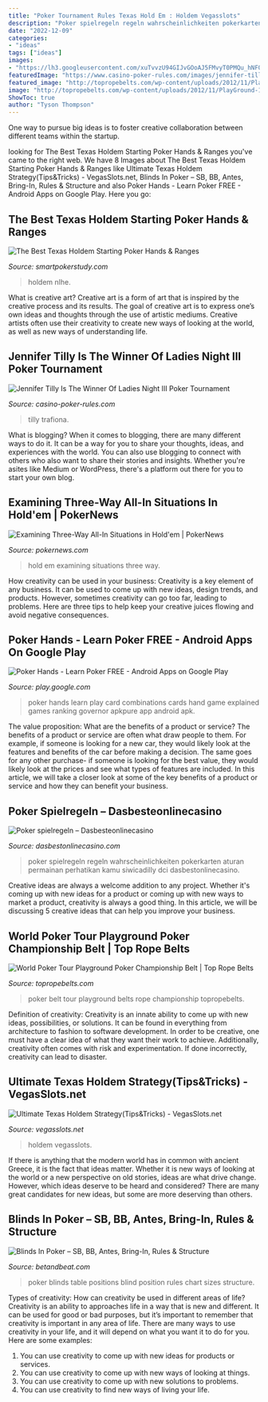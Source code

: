 ```yaml
---
title: "Poker Tournament Rules Texas Hold Em : Holdem Vegasslots"
description: "Poker spielregeln regeln wahrscheinlichkeiten pokerkarten aturan permainan perhatikan kamu siwicadilly dci dasbestonlinecasino"
date: "2022-12-09"
categories:
- "ideas"
tags: ["ideas"]
images:
- "https://lh3.googleusercontent.com/xuTvvzU94GIJvGOoAJ5FMvyT0PMQu_hNFQZanXV8W-2i8uBQSJjv9CJYBhpsEjo7TlYG=h900"
featuredImage: "https://www.casino-poker-rules.com/images/jennifer-tilly-1.jpg"
featured_image: "http://topropebelts.com/wp-content/uploads/2012/11/PlayGround-11-1868x1054.jpg"
image: "http://topropebelts.com/wp-content/uploads/2012/11/PlayGround-11-1868x1054.jpg"
ShowToc: true
author: "Tyson Thompson"
---
```



One way to pursue big ideas is to foster creative collaboration between different teams within the startup.

	

		
looking for The Best Texas Holdem Starting Poker Hands &amp; Ranges you've came to the right web. We have 8 Images about The Best Texas Holdem Starting Poker Hands &amp; Ranges like Ultimate Texas Holdem Strategy(Tips&amp;Tricks) - VegasSlots.net, Blinds In Poker – SB, BB, Antes, Bring-In, Rules &amp; Structure and also Poker Hands - Learn Poker FREE - Android Apps on Google Play. Here you go:
		
    
## The Best Texas Holdem Starting Poker Hands &amp; Ranges

<img loading=lazy src="https://www.smartpokerstudy.com/wp-content/uploads/2019/09/Top-20-NLHE-Starting-Hands_page-0001-e1567881798540.jpg" onerror="this.onerror=null;this.src='https://tse1.mm.bing.net/th?id=OIP.k71lve6tHrOSFkgh7wdpRQHaQ5&amp;pid=15.1';" alt="The Best Texas Holdem Starting Poker Hands &amp; Ranges">

_Source: smartpokerstudy.com_

>holdem nlhe. 

	

What is creative art?
Creative art is a form of art that is inspired by the creative process and its results. The goal of creative art is to express one’s own ideas and thoughts through the use of artistic mediums. Creative artists often use their creativity to create new ways of looking at the world, as well as new ways of understanding life.

    
## Jennifer Tilly Is The Winner Of Ladies Night III Poker Tournament

<img loading=lazy src="https://www.casino-poker-rules.com/images/jennifer-tilly-1.jpg" onerror="this.onerror=null;this.src='https://tse2.mm.bing.net/th?id=OIP.k9xeSciNpabHAZya1B_4qwAAAA&amp;pid=15.1';" alt="Jennifer Tilly Is The Winner Of Ladies Night III Poker Tournament">

_Source: casino-poker-rules.com_

>tilly trafiona. 

	

What is blogging?
When it comes to blogging, there are many different ways to do it. It can be a way for you to share your thoughts, ideas, and experiences with the world. You can also use blogging to connect with others who also want to share their stories and insights. Whether you're asites like Medium or WordPress, there's a platform out there for you to start your own blog.

    
## Examining Three-Way All-In Situations In Hold&#039;em | PokerNews

<img loading=lazy src="https://pnimg.net/w/articles/0/5cd/2bf6a339ac.jpg" onerror="this.onerror=null;this.src='https://tse3.mm.bing.net/th?id=OIP.ARg9v0pfb3C3wZjc-7_5ewHaE8&amp;pid=15.1';" alt="Examining Three-Way All-In Situations in Hold&#039;em | PokerNews">

_Source: pokernews.com_

>hold em examining situations three way. 

	

How creativity can be used in your business:
Creativity is a key element of any business. It can be used to come up with new ideas, design trends, and products. However, sometimes creativity can go too far, leading to problems. Here are three tips to help keep your creative juices flowing and avoid negative consequences.

    
## Poker Hands - Learn Poker FREE - Android Apps On Google Play

<img loading=lazy src="https://lh3.googleusercontent.com/xuTvvzU94GIJvGOoAJ5FMvyT0PMQu_hNFQZanXV8W-2i8uBQSJjv9CJYBhpsEjo7TlYG=h900" onerror="this.onerror=null;this.src='https://tse3.mm.bing.net/th?id=OIP.7tuM_6HO2gOVmCfiLw1fXgHaNL&amp;pid=15.1';" alt="Poker Hands - Learn Poker FREE - Android Apps on Google Play">

_Source: play.google.com_

>poker hands learn play card combinations cards hand game explained games ranking governor apkpure app android apk. 

	

The value proposition: What are the benefits of a product or service?
The benefits of a product or service are often what draw people to them. For example, if someone is looking for a new car, they would likely look at the features and benefits of the car before making a decision. The same goes for any other purchase- if someone is looking for the best value, they would likely look at the prices and see what types of features are included. In this article, we will take a closer look at some of the key benefits of a product or service and how they can benefit your business.

    
## Poker Spielregeln – Dasbesteonlinecasino

<img loading=lazy src="https://dasbestonlinecasino.com/wp-content/uploads/2016/04/poker-spielregeln.jpg" onerror="this.onerror=null;this.src='https://tse2.mm.bing.net/th?id=OIP.BFGXyhts7NNQQxnBe1_bOwHaGL&amp;pid=15.1';" alt="Poker spielregeln – Dasbesteonlinecasino">

_Source: dasbestonlinecasino.com_

>poker spielregeln regeln wahrscheinlichkeiten pokerkarten aturan permainan perhatikan kamu siwicadilly dci dasbestonlinecasino. 

	

Creative ideas are always a welcome addition to any project. Whether it's coming up with new ideas for a product or coming up with new ways to market a product, creativity is always a good thing. In this article, we will be discussing 5 creative ideas that can help you improve your business.

    
## World Poker Tour Playground Poker Championship Belt | Top Rope Belts

<img loading=lazy src="http://topropebelts.com/wp-content/uploads/2012/11/PlayGround-11-1868x1054.jpg" onerror="this.onerror=null;this.src='https://tse2.mm.bing.net/th?id=OIP.MjfJVzX0BC2dSA2B8HHpkgHaEL&amp;pid=15.1';" alt="World Poker Tour Playground Poker Championship Belt | Top Rope Belts">

_Source: topropebelts.com_

>poker belt tour playground belts rope championship topropebelts. 

	

Definition of creativity:
Creativity is an innate ability to come up with new ideas, possibilities, or solutions. It can be found in everything from architecture to fashion to software development. In order to be creative, one must have a clear idea of what they want their work to achieve. Additionally, creativity often comes with risk and experimentation. If done incorrectly, creativity can lead to disaster.

    
## Ultimate Texas Holdem Strategy(Tips&amp;Tricks) - VegasSlots.net

<img loading=lazy src="http://vegasslots.net/wp-content/uploads/2020/02/Ultimate-texas-hold’em-poker-table-at-a-casino-e1589897986987.jpg" onerror="this.onerror=null;this.src='https://tse1.mm.bing.net/th?id=OIP.CptXoW5Qmzs_v_1xqNbHhwHaE8&amp;pid=15.1';" alt="Ultimate Texas Holdem Strategy(Tips&amp;Tricks) - VegasSlots.net">

_Source: vegasslots.net_

>holdem vegasslots. 

	

If there is anything that the modern world has in common with ancient Greece, it is the fact that ideas matter. Whether it is new ways of looking at the world or a new perspective on old stories, ideas are what drive change. However, which ideas deserve to be heard and considered? There are many great candidates for new ideas, but some are more deserving than others.

    
## Blinds In Poker – SB, BB, Antes, Bring-In, Rules &amp; Structure

<img loading=lazy src="https://betandbeat.com/wp-content/uploads/2020/12/poker-position-chart.png" onerror="this.onerror=null;this.src='https://tse1.mm.bing.net/th?id=OIP.6FZqz-9XkS36ZtODTOqMEQHaKl&amp;pid=15.1';" alt="Blinds In Poker – SB, BB, Antes, Bring-In, Rules &amp; Structure">

_Source: betandbeat.com_

>poker blinds table positions blind position rules chart sizes structure. 

	

Types of creativity: How can creativity be used in different areas of life?
Creativity is an ability to approaches life in a way that is new and different. It can be used for good or bad purposes, but it’s important to remember that creativity is important in any area of life. There are many ways to use creativity in your life, and it will depend on what you want it to do for you. Here are some examples: 
1. You can use creativity to come up with new ideas for products or services.
2. You can use creativity to come up with new ways of looking at things.
3. You can use creativity to come up with new solutions to problems.
4. You can use creativity to find new ways of living your life.


